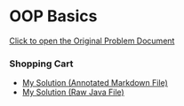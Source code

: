 # OOP Basics

[Click to open the Original Problem Document](https://docs.google.com/document/d/1dmzUOzn2xc1SJ7myohmhplJuxWN52420rluoFHqOE1o/edit?usp=sharing)

### Shopping Cart

- [My Solution (Annotated Markdown File)](./Assignment.md)
- [My Solution (Raw Java File)](./Assignment.java)

